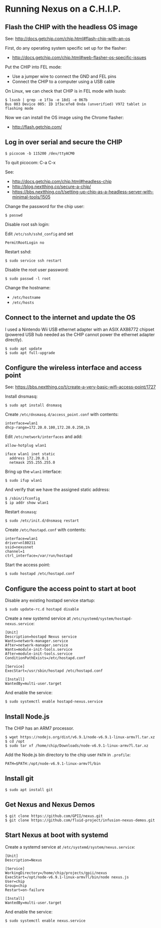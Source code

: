 Running Nexus on a C.H.I.P.
===========================

Flash the CHIP with the headless OS image
-----------------------------------------

See: http://docs.getchip.com/chip.html#flash-chip-with-an-os

First, do any operating system specific set up for the flasher:

- http://docs.getchip.com/chip.html#web-flasher-os-specific-issues

Put the CHIP into FEL mode:

- Use a jumper wire to connect the GND and FEL pins
- Connect the CHIP to a computer using a USB cable

On Linux, we can check that CHIP is in FEL mode with lsusb:

    $ lsusb | grep -e 1f3a -e 18d1 -e 067b
    Bus 003 Device 005: ID 1f3a:efe8 Onda (unverified) V972 tablet in flashing mode

Now we can install the OS image using the Chrome flasher:

- http://flash.getchip.com/

Log in over serial and secure the CHIP
--------------------------------------

    $ picocom -b 115200 /dev/ttyACM0

To quit picocom: C-a C-x

See:

- http://docs.getchip.com/chip.html#headless-chip
- http://blog.nextthing.co/secure-a-chip/
- https://bbs.nextthing.co/t/setting-up-chip-as-a-headless-server-with-minimal-tools/1505

Change the password for the chip user:

    $ passwd

Disable root ssh login:

Edit `/etc/ssh/sshd_config` and set

    PermitRootLogin no

Restart sshd:

    $ sudo service ssh restart

Disable the root user password:

    $ sudo passwd -l root

Change the hostname:

- `/etc/hostname`
- `/etc/hosts`

Connect to the internet and update the OS
-----------------------------------------

I used a Nintendo Wii USB ethernet adapter with an ASIX AX88772 chipset (powered USB hub needed as the CHIP cannot power the ethernet adapter directly).

    $ sudo apt update
    $ sudo apt full-upgrade

Configure the wireless interface and access point
-------------------------------------------------

See: https://bbs.nextthing.co/t/create-a-very-basic-wifi-access-point/1727

Install dnsmasq:

    $ sudo apt install dnsmasq

Create `/etc/dnsmasq.d/access_point.conf` with contents:

    interface=wlan1
    dhcp-range=172.20.0.100,172.20.0.250,1h

Edit `/etc/network/interfaces` and add:

    allow-hotplug wlan1

    iface wlan1 inet static
      address 172.20.0.1
      netmask 255.255.255.0

Bring up the `wlan1` interface:

    $ sudo ifup wlan1

And verify that we have the assigned static address:

    $ /sbin/ifconfig
    $ ip addr show wlan1

Restart `dnsmasq`:

    $ sudo /etc/init.d/dnsmasq restart

Create `/etc/hostapd.conf` with contents:

    interface=wlan1
    driver=nl80211
    ssid=nexusnet
    channel=1
    ctrl_interface=/var/run/hostapd

Start the access point:

    $ sudo hostapd /etc/hostapd.conf

Configure the access point to start at boot
-------------------------------------------

Disable any existing hostapd service startup:

    $ sudo update-rc.d hostapd disable

Create a new systemd service at `/etc/systemd/system/hostapd-nexus.service`:

    [Unit]
    Description=hostapd Nexus service
    Wants=network-manager.service
    After=network-manager.service
    Wants=module-init-tools.service
    After=module-init-tools.service
    ConditionPathExists=/etc/hostapd.conf

    [Service]
    ExecStart=/usr/sbin/hostapd /etc/hostapd.conf

    [Install]
    WantedBy=multi-user.target

And enable the service:

    $ sudo systemctl enable hostapd-nexus.service

Install Node.js
---------------

The CHIP has an ARM7 processor.

    $ wget https://nodejs.org/dist/v6.9.1/node-v6.9.1-linux-armv7l.tar.xz
    $ cd /opt
    $ sudo tar xf /home/chip/Downloads/node-v6.9.1-linux-armv7l.tar.xz

Add the Node.js bin directory to the chip user `PATH` in `.profile`:

    PATH=$PATH:/opt/node-v6.9.1-linux-armv7l/bin

Install git
-----------

    $ sudo apt install git

Get Nexus and Nexus Demos
-------------------------

    $ git clone https://github.com/GPII/nexus.git
    $ git clone https://github.com/fluid-project/infusion-nexus-demos.git

Start Nexus at boot with systemd
--------------------------------

Create a systemd service at `/etc/systemd/system/nexus.service`:

    [Unit]
    Description=Nexus

    [Service]
    WorkingDirectory=/home/chip/projects/gpii/nexus
    ExecStart=/opt/node-v6.9.1-linux-armv7l/bin/node nexus.js
    User=chip
    Group=chip
    Restart=on-failure

    [Install]
    WantedBy=multi-user.target

And enable the service:

    $ sudo systemctl enable nexus.service
